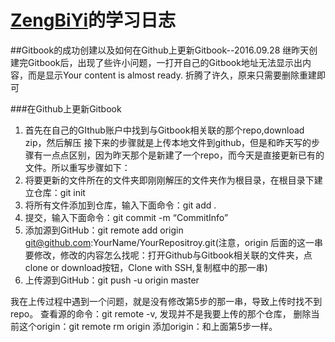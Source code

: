 
# [ZengBiYi](https://github.com/ZengBiYi)的学习日志


##Gitbook的成功创建以及如何在Github上更新Gitbook--2016.09.28
  继昨天创建完Gitbook后，出现了些许小问题，一打开自己的Gitbook地址无法显示出内容，而是显示Your content is almost ready.
  折腾了许久，原来只需要删除重建即可

  ###在Github上更新Gitbook
  1. 首先在自己的GIthub账户中找到与Gitbook相关联的那个repo,download zip，然后解压
  接下来的步骤就是上传本地文件到github，但是和昨天写的步骤有一点点区别，因为昨天那个是新建了一个repo，而今天是直接更新已有的文件。所以重写步骤如下：
  2. 将要更新的文件所在的文件夹即刚刚解压的文件夹作为根目录，在根目录下建立仓库：git init
  3. 将所有文件添加到仓库，输入下面命令：git add .
  4. 提交，输入下面命令：git commit -m “CommitInfo”
  5. 添加源到GitHub：git remote add origin git@github.com:YourName/YourRepositroy.git(注意，origin 后面的这一串要修改，修改的内容怎么找呢：打开Github与Gitbook相关联的文件夹，点clone or download按钮，Clone with SSH,复制框中的那一串)
  6. 上传源到GitHub：git push -u origin master
  
  我在上传过程中遇到一个问题，就是没有修改第5步的那一串，导致上传时找不到repo。
  查看源的命令：git remote -v, 发现并不是我要上传的那个仓库，
  删除当前这个origin：git remote rm origin
  添加origin：和上面第5步一样。




